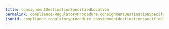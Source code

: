 ```yaml
---
title: consignmentDestinationSpecifiedLocation
permalink: compliance/RegulatoryProcedure.consignmentDestinationSpecifiedLocation.html
jsonid: compliance_regulatoryprocedure_consignmentdestinationspecifiedlocation
---
```


